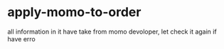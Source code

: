 # apply-momo-to-order
all information in it have take from momo devoloper, let check it again if have erro
